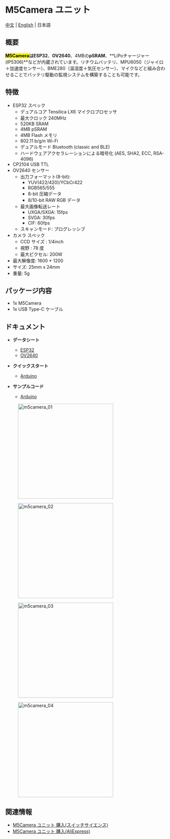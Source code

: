 # M5Camera ユニット

[中文](zh_CN/product_documents/units/unit_m5camera) | [English](en/product_documents/units/unit_m5camera) | 日本語

## 概要

**<mark>M5Camera</mark>**は**ESP32**、**OV2640**、4MBの**pSRAM**、**LiPoチャージャー(IP5306)**などが内蔵されています。リチウムバッテリ、MPU6050（ジャイロ＋加速度センサー）、BME280（温湿度＋気圧センサー）、マイクなどと組み合わせることでバッテリ駆動の監視システムを構築することも可能です。

## 特徴

- ESP32 スペック
  - デュアルコア Tensilica LX6 マイクロプロセッサ
  - 最大クロック 240MHz
  - 520KB SRAM
  - 4MB pSRAM
  - 4MB Flash メモリ
  - 802.11 b/g/n Wi-Fi
  - デュアルモード Bluetooth (classic and BLE)
  - ハードウェアアクセラレーションによる暗号化 (AES, SHA2, ECC, RSA-4096)
- CP2104 USB TTL
- OV2640 センサー
  - 出力フォーマット(8-bit):
    - YUV(422/420)/YCbCr422
    - RGB565/555
    - 8-bit 圧縮データ
    - 8/10-bit RAW RGB データ
  - 最大画像転送レート
    - UXGA/SXGA: 15fps
    - SVGA: 30fps
    - CIF: 60fps
  - スキャンモード: プログレッシブ
- カメラ スペック
  - CCD サイズ : 1/4inch
  - 視野 : 78 度
  - 最大ピクセル: 200W
- 最大解像度: 1600 * 1200
- サイズ: 25mm x 24mm
- 重量: 5g

## パッケージ内容

- 1x M5Camera
- 1x USB Type-C ケーブル

## ドキュメント

- **データシート**
  - [ESP32](https://www.espressif.com/sites/default/files/documentation/esp32_datasheet_cn.pdf)
  - [OV2640](https://www.uctronics.com/download/cam_module/OV2640DS.pdf)

- **クイックスタート**
  - [Arduino](/ja/quick_start/m5camera/m5camera_quick_start)

- **サンプルコード**
  - [Arduino](https://github.com/1zlab/1ZLAB_ESP32_Wifi_Camera)

<figure>
    <img src="assets/img/product_pics/units/m5camera_01.png" alt="m5camera_01" width="300px" height="300px">
</figure>
<figure>
    <img src="assets/img/product_pics/units/m5camera_02.png" alt="m5camera_02" width="300px" height="300px">
</figure>
<figure>
    <img src="assets/img/product_pics/units/m5camera_03.png" alt="m5camera_03" width="300px" height="300px">
</figure>
<figure>
    <img src="assets/img/product_pics/units/m5camera_04.png" alt="m5camera_04" width="300px" height="300px">
</figure>

## 関連情報

- [M5Camera ユニット 購入(スイッチサイエンス)](https://www.switch-science.com/catalog/5207/)
- [M5Camera ユニット 購入(AliExpress)](https://www.aliexpress.com/store/product/M5Stack-ESP32-WROVER-PSRAM-OV2640-C/3226069_32909972455.html)